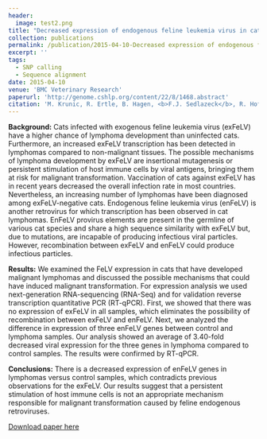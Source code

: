 ```yaml
---
header:
  image: test2.png
title: "Decreased expression of endogenous feline leukemia virus in cat lymphomas: a case control study"
collection: publications
permalink: /publication/2015-04-10-Decreased expression of endogenous feline leukemia virus in cat lymphomas a case control study-number-8
excerpt: ''
tags:
  - SNP calling
  - Sequence alignment
date: 2015-04-10
venue: 'BMC Veterinary Research'
paperurl: 'http://genome.cshlp.org/content/22/8/1468.abstract'
citation: 'M. Krunic, R. Ertle, B. Hagen, <b>F.J. Sedlazeck</b>, R. Hofmann- Lehmann, A. von Haeseler and D. Klein (2012). &quot;Decreased expression of endogenous feline leukemia virus in cat lymphomas: a case control study.&quot; <i>BMC Veterinary Research</i>. 11, 90.'
---
```



<b>Background:</b>
Cats infected with exogenous feline leukemia virus (exFeLV) have a higher chance of lymphoma development than uninfected cats. Furthermore, an increased exFeLV transcription has been detected in lymphomas compared to non-malignant tissues. The possible mechanisms of lymphoma development by exFeLV are insertional mutagenesis or persistent stimulation of host immune cells by viral antigens, bringing them at risk for malignant transformation. Vaccination of cats against exFeLV has in recent years decreased the overall infection rate in most countries. Nevertheless, an increasing number of lymphomas have been diagnosed among exFeLV-negative cats. Endogenous feline leukemia virus (enFeLV) is another retrovirus for which transcription has been observed in cat lymphomas. EnFeLV provirus elements are present in the germline of various cat species and share a high sequence similarity with exFeLV but, due to mutations, are incapable of producing infectious viral particles. However, recombination between exFeLV and enFeLV could produce infectious particles.

<b>Results:</b>
We examined the FeLV expression in cats that have developed malignant lymphomas and discussed the possible mechanisms that could have induced malignant transformation. For expression analysis we used next-generation RNA-sequencing (RNA-Seq) and for validation reverse transcription quantitative PCR (RT-qPCR). First, we showed that there was no expression of exFeLV in all samples, which eliminates the possibility of recombination between exFeLV and enFeLV. Next, we analyzed the difference in expression of three enFeLV genes between control and lymphoma samples. Our analysis showed an average of 3.40-fold decreased viral expression for the three genes in lymphoma compared to control samples. The results were confirmed by RT-qPCR.

<b>Conclusions:</b>
There is a decreased expression of enFeLV genes in lymphomas versus control samples, which contradicts previous observations for the exFeLV. Our results suggest that a persistent stimulation of host immune cells is not an appropriate mechanism responsible for malignant transformation caused by feline endogenous retroviruses.

[Download paper here](http://genome.cshlp.org/content/22/8/1468.abstract)

